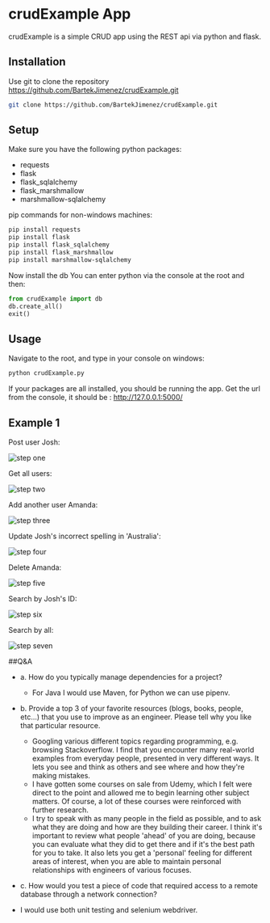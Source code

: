 # crudExample App

crudExample is a simple CRUD app using the REST api via python and flask. 

## Installation

Use git to clone the repository https://github.com/BartekJimenez/crudExample.git

```bash
git clone https://github.com/BartekJimenez/crudExample.git
```

## Setup

Make sure you have the following python packages:
- requests
- flask
- flask_sqlalchemy
- flask_marshmallow
- marshmallow-sqlalchemy

pip commands for non-windows machines:
```bash
pip install requests
pip install flask
pip install flask_sqlalchemy
pip install flask_marshmallow
pip install marshmallow-sqlalchemy
```

Now install the db You can enter python via the console at the root and then:

```python
from crudExample import db
db.create_all()
exit()
```


## Usage



Navigate to the root, and type in your console on windows:
```bash
python crudExample.py

```

If your packages are all installed, you should be running the app. Get the url from the console, it should be : http://127.0.0.1:5000/


## Example 1

Post user Josh:

![step one](images/post.png)

Get all users:

![step two](images/get.png)

Add another user Amanda:

![step three](images/post2.png)

Update Josh's incorrect spelling in 'Australia':

![step four](images/put.png) 


Delete Amanda:

![step five](images/delete.png)

Search by Josh's ID:

![step six](images/get2.png)

Search by all:

![step seven](images/get3.png)

##Q&A
* a. How do you typically manage dependencies for a project? 

  * For Java I would use Maven, for Python we can use pipenv.

* b. Provide a top 3 of your favorite resources (blogs, books, people, etc...) that you use to improve as an engineer. Please tell why you like that particular resource. 

  * Googling various different topics regarding programming, e.g. browsing Stackoverflow. I find that you encounter many real-world examples from everyday people, presented in very different ways. It lets you see and think as others and see where and how they're making mistakes. 
  * I have gotten some courses on sale from Udemy, which I felt were direct to the point and allowed me to begin learning other subject matters. Of course, a lot of these courses were reinforced with further research.
  * I try to speak with as many people in the field as possible, and to ask what they are doing and how are they building their career. I think it's important to review what people 'ahead' of you are doing, because you can evaluate what they did to get there and if it's the best path for you to take. It also lets you get a 'personal' feeling for different areas of interest, when you are able to maintain personal relationships with engineers of various focuses. 


* c. How would you test a piece of code that required access to a remote database through a network connection?
 * I would use both unit testing and selenium webdriver. 



